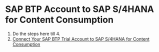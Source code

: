 # SAP BTP Account to SAP S/4HANA for Content Consumption

1. Do the steps here till 4. 
2. [Connect Your SAP BTP Trial Account to SAP S/4HANA for Content Consumption](https://developers.sap.com/tutorials/cp-launchpad-federation-connectivity.html)